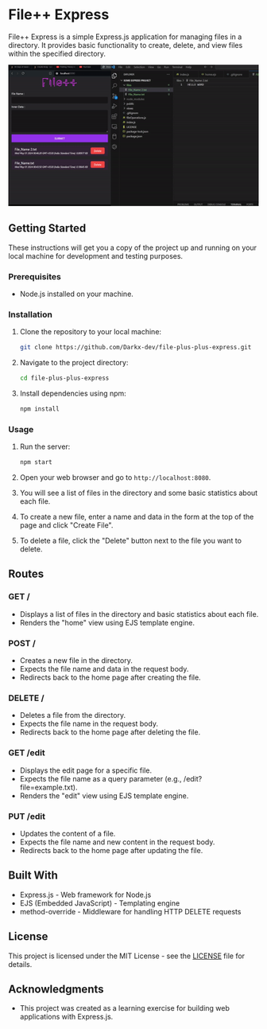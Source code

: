 # File++ Express

File++ Express is a simple Express.js application for managing files in a directory. It provides basic functionality to create, delete, and view files within the specified directory.

![](https://raw.githubusercontent.com/Darkx-dev/file-plus-plus-express/main/sample.gif)

## Getting Started

These instructions will get you a copy of the project up and running on your local machine for development and testing purposes.

### Prerequisites

- Node.js installed on your machine.

### Installation

1. Clone the repository to your local machine:

    ```bash
    git clone https://github.com/Darkx-dev/file-plus-plus-express.git
    ```

2. Navigate to the project directory:

    ```bash
    cd file-plus-plus-express
    ```

3. Install dependencies using npm:

    ```bash
    npm install
    ```

### Usage

1. Run the server:

    ```bash
    npm start
    ```

2. Open your web browser and go to `http://localhost:8080`.

3. You will see a list of files in the directory and some basic statistics about each file.

4. To create a new file, enter a name and data in the form at the top of the page and click "Create File".

5. To delete a file, click the "Delete" button next to the file you want to delete.

## Routes

### GET /

- Displays a list of files in the directory and basic statistics about each file.
- Renders the "home" view using EJS template engine.

### POST /

- Creates a new file in the directory.
- Expects the file name and data in the request body.
- Redirects back to the home page after creating the file.

### DELETE /

- Deletes a file from the directory.
- Expects the file name in the request body.
- Redirects back to the home page after deleting the file.

### GET /edit

- Displays the edit page for a specific file.
- Expects the file name as a query parameter (e.g., /edit?file=example.txt).
- Renders the "edit" view using EJS template engine.

### PUT /edit

- Updates the content of a file.
- Expects the file name and new content in the request body.
- Redirects back to the home page after updating the file.

## Built With

- Express.js - Web framework for Node.js
- EJS (Embedded JavaScript) - Templating engine
- method-override - Middleware for handling HTTP DELETE requests

## License

This project is licensed under the MIT License - see the [LICENSE](LICENSE) file for details.

## Acknowledgments

- This project was created as a learning exercise for building web applications with Express.js.
